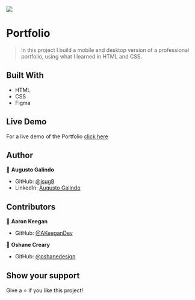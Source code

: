 ![](https://img.shields.io/badge/Microverse-blueviolet)

# Portfolio

> In this project I build a mobile and desktop version of a professional portfolio, using what I learned in HTML and CSS.


## Built With

- HTML
- CSS
- Figma

## Live Demo

For a live demo of the Portfolio [click here](https://jsug9.github.io/Portfolio/)

## Author

👤 **Augusto Galindo**

- GitHub: [@jsug9](https://github.com/jsug9)
- LinkedIn: [Augusto Galindo](https://www.linkedin.com/in/augustogalindo/)

## Contributors

👤 **Aaron Keegan**

- GitHub: [@AKeeganDev](https://github.com/AKeeganDev)

👤 **Oshane Creary**

- GitHub: [@oshanedesign](https://github.com/oshanedesign)

## Show your support

Give a ⭐️ if you like this project!
